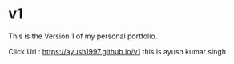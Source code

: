 # v1

This is the Version 1 of my personal portfolio.

Click Url : https://ayush1997.github.io/v1
this is ayush kumar singh
